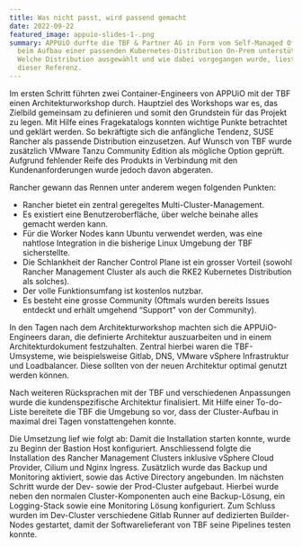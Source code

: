 ```yaml
---
title: Was nicht passt, wird passend gemacht
date: 2022-09-22
featured_image: appuio-slides-1-.png
summary: APPUiO durfte die TBF & Partner AG in Form vom Self-Managed Offering
  beim Aufbau einer passenden Kubernetes-Distribution On-Prem unterstützen.
  Welche Distribution ausgewählt und wie dabei vorgegangen wurde, liest du in
  dieser Referenz.
---
```

Im ersten Schritt führten zwei Container-Engineers von APPUiO mit der TBF einen Architekturworkshop durch. Hauptziel des Workshops war es, das Zielbild gemeinsam zu definieren und somit den Grundstein für das Projekt zu legen. Mit Hilfe eines Fragekatalogs konnten wichtige Punkte betrachtet und geklärt werden. So bekräftigte sich die anfängliche Tendenz, SUSE Rancher als passende Distribution einzusetzen. Auf Wunsch von TBF wurde zusätzlich VMware Tanzu Community Edition als mögliche Option geprüft. Aufgrund fehlender Reife des Produkts in Verbindung mit den Kundenanforderungen wurde jedoch davon abgeraten.

Rancher gewann das Rennen unter anderem wegen folgenden Punkten:

* Rancher bietet ein zentral geregeltes Multi-Cluster-Management.
* Es existiert eine Benutzeroberfläche, über welche beinahe alles gemacht werden kann.
* Für die Worker Nodes kann Ubuntu verwendet werden, was eine nahtlose Integration in die bisherige Linux Umgebung der TBF sicherstellte.
* Die Schlankheit der Rancher Control Plane ist ein grosser Vorteil (sowohl Rancher Management Cluster als auch die RKE2 Kubernetes Distribution als solches).
* Der volle Funktionsumfang ist kostenlos nutzbar.
* Es besteht eine grosse Community (Oftmals wurden bereits Issues entdeckt und erhält umgehend “Support" von der Community).

In den Tagen nach dem Architekturworkshop machten sich die APPUiO-Engineers daran, die definierte Architektur auszuarbeiten und in einem Architekturdokument festzuhalten. Zentral hierbei waren die TBF-Umsysteme, wie beispielsweise Gitlab, DNS, VMware vSphere Infrastruktur und Loadbalancer. Diese sollten von der neuen Architektur optimal genutzt werden können.

Nach weiteren Rücksprachen mit der TBF und verschiedenen Anpassungen wurde die kundenspezifische Architektur finalisiert. Mit Hilfe einer To-do-Liste bereitete die TBF die Umgebung so vor, dass der Cluster-Aufbau in maximal drei Tagen vonstattengehen konnte.

Die Umsetzung lief wie folgt ab: Damit die Installation starten konnte, wurde zu Beginn der Bastion Host konfiguriert. Anschliessend folgte die Installation des Rancher Management Clusters inklusive vSphere Cloud Provider, Cilium und Nginx Ingress. Zusätzlich wurde das Backup und Monitoring aktiviert, sowie das Active Directory angebunden. Im nächsten Schritt wurde der Dev- sowie der Prod-Cluster aufgebaut. Hierbei wurde neben den normalen Cluster-Komponenten auch eine Backup-Lösung, ein Logging-Stack sowie eine Monitoring Lösung konfiguriert. Zum Schluss wurden im Dev-Cluster verschiedene Gitlab Runner auf dedizierten Builder-Nodes gestartet, damit der Softwarelieferant von TBF seine Pipelines testen konnte.